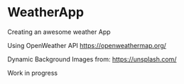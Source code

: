 # WeatherApp
Creating an awesome weather App

Using OpenWeather API
https://openweathermap.org/

Dynamic Background Images from:
https://unsplash.com/

Work in progress